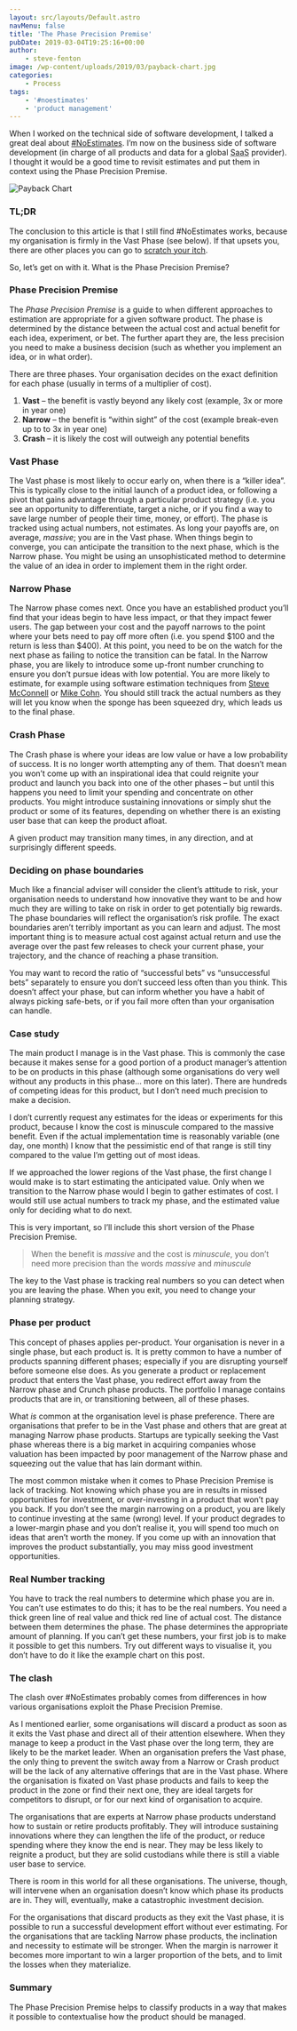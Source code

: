 ```yaml
---
layout: src/layouts/Default.astro
navMenu: false
title: 'The Phase Precision Premise'
pubDate: 2019-03-04T19:25:16+00:00
author:
    - steve-fenton
image: /wp-content/uploads/2019/03/payback-chart.jpg
categories:
    - Process
tags:
    - '#noestimates'
    - 'product management'
---
```


When I worked on the technical side of software development, I talked a great deal about [\#NoEstimates](https://www.stevefenton.co.uk/tag/noestimates/). I’m now on the business side of software development (in charge of all products and data for a global <abbr title="Software as a Service">SaaS</abbr> provider). I thought it would be a good time to revisit estimates and put them in context using the Phase Precision Premise.

![Payback Chart](https://www.stevefenton.co.uk/wp-content/uploads/2019/03/payback-chart.jpg)

### TL;DR

The conclusion to this article is that I still find #NoEstimates works, because my organisation is firmly in the Vast Phase (see below). If that upsets you, there are other places you can go to [scratch your itch](http://www.peterkretzman.com/2014/09/24/the-case-against-noestimates-part-1-introduction-and-common-sense/).

So, let’s get on with it. What is the Phase Precision Premise?

### Phase Precision Premise

The *Phase Precision Premise* is a guide to when different approaches to estimation are appropriate for a given software product. The phase is determined by the distance between the actual cost and actual benefit for each idea, experiment, or bet. The further apart they are, the less precision you need to make a business decision (such as whether you implement an idea, or in what order).

There are three phases. Your organisation decides on the exact definition for each phase (usually in terms of a multiplier of cost).

1. **Vast** – the benefit is vastly beyond any likely cost (example, 3x or more in year one)
2. **Narrow** – the benefit is “within sight” of the cost (example break-even up to to 3x in year one)
3. **Crash** – it is likely the cost will outweigh any potential benefits

### Vast Phase

The Vast phase is most likely to occur early on, when there is a “killer idea”. This is typically close to the initial launch of a product idea, or following a pivot that gains advantage through a particular product strategy (i.e. you see an opportunity to differentiate, target a niche, or if you find a way to save large number of people their time, money, or effort). The phase is tracked using actual numbers, not estimates. As long your payoffs are, on average, *massive*; you are in the Vast phase. When things begin to converge, you can anticipate the transition to the next phase, which is the Narrow phase. You might be using an unsophisticated method to determine the value of an idea in order to implement them in the right order.

### Narrow Phase

The Narrow phase comes next. Once you have an established product you’ll find that your ideas begin to have less impact, or that they impact fewer users. The gap between your cost and the payoff narrows to the point where your bets need to pay off more often (i.e. you spend $100 and the return is less than $400). At this point, you need to be on the watch for the next phase as failing to notice the transition can be fatal. In the Narrow phase, you are likely to introduce some up-front number crunching to ensure you don’t pursue ideas with low potential. You are more likely to estimate, for example using software estimation techniques from [Steve McConnell](https://stevemcconnell.com/books/) or [Mike Cohn](https://www.mountaingoatsoftware.com/books/agile-estimating-and-planning). You should still track the actual numbers as they will let you know when the sponge has been squeezed dry, which leads us to the final phase.

### Crash Phase

The Crash phase is where your ideas are low value or have a low probability of success. It is no longer worth attempting any of them. That doesn’t mean you won’t come up with an inspirational idea that could reignite your product and launch you back into one of the other phases – but until this happens you need to limit your spending and concentrate on other products. You might introduce sustaining innovations or simply shut the product or some of its features, depending on whether there is an existing user base that can keep the product afloat.

A given product may transition many times, in any direction, and at surprisingly different speeds.

### Deciding on phase boundaries

Much like a financial adviser will consider the client’s attitude to risk, your organisation needs to understand how innovative they want to be and how much they are willing to take on risk in order to get potentially big rewards. The phase boundaries will reflect the organisation’s risk profile. The exact boundaries aren’t terribly important as you can learn and adjust. The most important thing is to measure actual cost against actual return and use the average over the past few releases to check your current phase, your trajectory, and the chance of reaching a phase transition.

You may want to record the ratio of “successful bets” vs “unsuccessful bets” separately to ensure you don’t succeed less often than you think. This doesn’t affect your phase, but can inform whether you have a habit of always picking safe-bets, or if you fail more often than your organisation can handle.

### Case study

The main product I manage is in the Vast phase. This is commonly the case because it makes sense for a good portion of a product manager’s attention to be on products in this phase (although some organisations do very well without any products in this phase… more on this later). There are hundreds of competing ideas for this product, but I don’t need much precision to make a decision.

I don’t currently request any estimates for the ideas or experiments for this product, because I know the cost is minuscule compared to the massive benefit. Even if the actual implementation time is reasonably variable (one day, one month) I know that the pessimistic end of that range is still tiny compared to the value I’m getting out of most ideas.

If we approached the lower regions of the Vast phase, the first change I would make is to start estimating the anticipated value. Only when we transition to the Narrow phase would I begin to gather estimates of cost. I would still use actual numbers to track my phase, and the estimated value only for deciding what to do next.

This is very important, so I’ll include this short version of the Phase Precision Premise.

> When the benefit is *massive* and the cost is *minuscule*, you don’t need more precision than the words *massive* and *minuscule*

The key to the Vast phase is tracking real numbers so you can detect when you are leaving the phase. When you exit, you need to change your planning strategy.

### Phase per product

This concept of phases applies per-product. Your organisation is never in a single phase, but each product is. It is pretty common to have a number of products spanning different phases; especially if you are disrupting yourself before someone else does. As you generate a product or replacement product that enters the Vast phase, you redirect effort away from the Narrow phase and Crunch phase products. The portfolio I manage contains products that are in, or transitioning between, all of these phases.

What *is* common at the organisation level is phase preference. There are organisations that prefer to be in the Vast phase and others that are great at managing Narrow phase products. Startups are typically seeking the Vast phase whereas there is a big market in acquiring companies whose valuation has been impacted by poor management of the Narrow phase and squeezing out the value that has lain dormant within.

The most common mistake when it comes to Phase Precision Premise is lack of tracking. Not knowing which phase you are in results in missed opportunities for investment, or over-investing in a product that won’t pay you back. If you don’t see the margin narrowing on a product, you are likely to continue investing at the same (wrong) level. If your product degrades to a lower-margin phase and you don’t realise it, you will spend too much on ideas that aren’t worth the money. If you come up with an innovation that improves the product substantially, you may miss good investment opportunities.

### Real Number tracking

You have to track the real numbers to determine which phase you are in. You can’t use estimates to do this; it has to be the real numbers. You need a thick green line of real value and thick red line of actual cost. The distance between them determines the phase. The phase determines the appropriate amount of planning. If you can’t get these numbers, your first job is to make it possible to get this numbers. Try out different ways to visualise it, you don’t have to do it like the example chart on this post.

### The clash

The clash over #NoEstimates probably comes from differences in how various organisations exploit the Phase Precision Premise.

As I mentioned earlier, some organisations will discard a product as soon as it exits the Vast phase and direct all of their attention elsewhere. When they manage to keep a product in the Vast phase over the long term, they are likely to be the market leader. When an organisation prefers the Vast phase, the only thing to prevent the switch away from a Narrow or Crash product will be the lack of any alternative offerings that are in the Vast phase. Where the organisation is fixated on Vast phase products and fails to keep the product in the zone or find their next one, they are ideal targets for competitors to disrupt, or for our next kind of organisation to acquire.

The organisations that are experts at Narrow phase products understand how to sustain or retire products profitably. They will introduce sustaining innovations where they can lengthen the life of the product, or reduce spending where they know the end is near. They may be less likely to reignite a product, but they are solid custodians while there is still a viable user base to service.

There is room in this world for all these organisations. The universe, though, will intervene when an organisation doesn’t know which phase its products are in. They will, eventually, make a catastrophic investment decision.

For the organisations that discard products as they exit the Vast phase, it is possible to run a successful development effort without ever estimating. For the organisations that are tackling Narrow phase products, the inclination and necessity to estimate will be stronger. When the margin is narrower it becomes more important to win a larger proportion of the bets, and to limit the losses when they materialize.

### Summary

The Phase Precision Premise helps to classify products in a way that makes it possible to contextualise how the product should be managed.